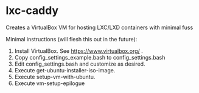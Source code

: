 # lxc-caddy
Creates a VirtualBox VM for hosting LXC/LXD containers with minimal fuss

Minimal instructions (will flesh this out in the future):

1. Install VirtualBox. See https://www.virtualbox.org/ .
2. Copy config_settings_example.bash to config_settings.bash
3. Edit config_settings.bash and customize as desired.
4. Execute get-ubuntu-installer-iso-image.
5. Execute setup-vm-with-ubuntu.
6. Execute vm-setup-epilogue
